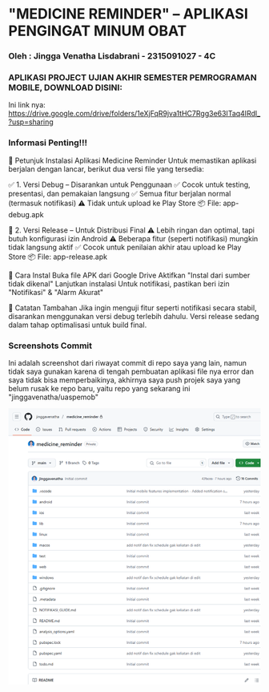 # "MEDICINE REMINDER" – APLIKASI PENGINGAT MINUM OBAT
### Oleh : Jingga Venatha Lisdabrani - 2315091027 - 4C

### APLIKASI PROJECT UJIAN AKHIR SEMESTER PEMROGRAMAN MOBILE, DOWNLOAD DISINI:
Ini link nya: https://drive.google.com/drive/folders/1eXjFqR9jva1tHC7Rgg3e63ITaq4IRdl_?usp=sharing

### Informasi Penting!!! 
📲 Petunjuk Instalasi Aplikasi Medicine Reminder
Untuk memastikan aplikasi berjalan dengan lancar, berikut dua versi file yang tersedia:

✅ 1. Versi Debug – Disarankan untuk Penggunaan
✅ Cocok untuk testing, presentasi, dan pemakaian langsung
✅ Semua fitur berjalan normal (termasuk notifikasi)
⚠️ Tidak untuk upload ke Play Store
📦 File: app-debug.apk

🧪 2. Versi Release – Untuk Distribusi Final
⚠️ Lebih ringan dan optimal, tapi butuh konfigurasi izin Android
⚠️ Beberapa fitur (seperti notifikasi) mungkin tidak langsung aktif
✅ Cocok untuk penilaian akhir atau upload ke Play Store
📦 File: app-release.apk

📌 Cara Instal
Buka file APK dari Google Drive
Aktifkan "Instal dari sumber tidak dikenal"
Lanjutkan instalasi
Untuk notifikasi, pastikan beri izin "Notifikasi" & "Alarm Akurat"

📝 Catatan Tambahan
Jika ingin menguji fitur seperti notifikasi secara stabil, disarankan menggunakan versi debug terlebih dahulu. Versi release sedang dalam tahap optimalisasi untuk build final.

### Screenshots Commit
Ini adalah screenshot dari riwayat commit di repo saya yang lain, namun tidak saya gunakan karena di tengah pembuatan aplikasi file nya error dan saya tidak bisa memperbaikinya, akhirnya saya push projek saya yang belum rusak ke repo baru, yaitu repo yang sekarang ini "jinggavenatha/uaspemob"

![App](assets/commitawalgithub.png)

